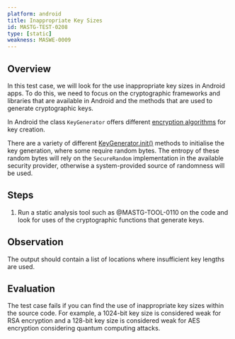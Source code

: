 ```yaml
---
platform: android
title: Inappropriate Key Sizes 
id: MASTG-TEST-0208
type: [static]
weakness: MASWE-0009
---
```


## Overview

In this test case, we will look for the use inappropriate key sizes in Android apps. To do this, we need to focus on the cryptographic frameworks and libraries that are available in Android and the methods that are used to generate cryptographic keys.

In Android the class `KeyGenerator` offers different [encryption algorithms](https://docs.oracle.com/javase/8/docs/technotes/guides/security/StandardNames.html#KeyGenerator) for key creation. 

There are a variety of different [KeyGenerator.init()](https://developer.android.com/reference/javax/crypto/KeyGenerator#public-methods) methods to initialise the key generation, where some require random bytes. The entropy of these random bytes will rely on the `SecureRandom` implementation in the available security provider, otherwise a system-provided source of randomness will be used.

## Steps

1. Run a static analysis tool such as @MASTG-TOOL-0110 on the code and look for uses of the cryptographic functions that generate keys.

## Observation

The output should contain a list of locations where insufficient key lengths are used.

## Evaluation

The test case fails if you can find the use of inappropriate key sizes within the source code. For example, a 1024-bit key size is considered weak for RSA encryption and a 128-bit key size is considered weak for AES encryption considering quantum computing attacks.
